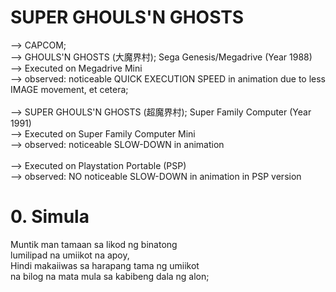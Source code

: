 # SUPER GHOULS'N GHOSTS
--> CAPCOM;<br/>
--> GHOULS'N GHOSTS (大魔界村); Sega Genesis/Megadrive (Year 1988)<br/>
--> Executed on Megadrive Mini<br/>
--> observed: noticeable QUICK EXECUTION SPEED in animation due to less IMAGE movement, et cetera;<br/>
<br/>
--> SUPER GHOULS'N GHOSTS (超魔界村); Super Family Computer (Year 1991)<br/>
--> Executed on Super Family Computer Mini<br/>
--> observed: noticeable SLOW-DOWN in animation<br/>
<br/>
--> Executed on Playstation Portable (PSP)<br/>
--> observed: NO noticeable SLOW-DOWN in animation in PSP version

# 0. Simula
Muntik man tamaan sa likod ng binatong<br/>
lumilipad na umiikot na apoy,<br/>
Hindi makaiiwas sa harapang tama ng umiikot<br/>
na bilog na mata mula sa kabibeng dala ng alon;<br/>
